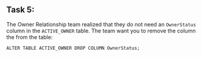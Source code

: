 ## Task 5:

The Owner Relationship team realized that they do not need an `OwnerStatus` column in the `ACTIVE_OWNER` table. The team want you to remove the column the from the table:

```mysql
ALTER TABLE ACTIVE_OWNER DROP COLUMN OwnerStatus;
```
